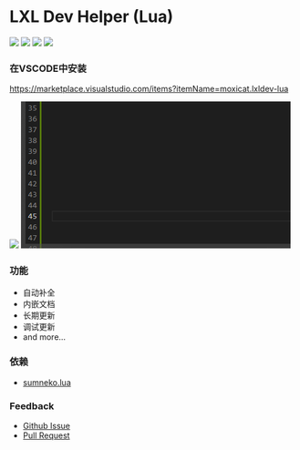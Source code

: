 # LXL Dev Helper (Lua)
![](https://img.shields.io/github/stars/moxicode/LXLDevHelper) ![](https://img.shields.io/github/forks/moxicode/LXLDevHelper) ![](https://img.shields.io/github/issues/moxicode/LXLDevHelper) ![](https://img.shields.io/github/license/moxicode/LXLDevHelper)

### 在VSCODE中安装
https://marketplace.visualstudio.com/items?itemName=moxicat.lxldev-lua

![](https://ftp.bmp.ovh/imgs/2021/07/6821a9c27e063329.gif)
![](example.gif)

### 功能
 - 自动补全
 - 内嵌文档
 - 长期更新
 - 调试更新
 - and more...

 ### 依赖
 - [sumneko.lua](https://marketplace.visualstudio.com/items?itemName=sumneko.lua)

 ### Feedback
  - [Github Issue](https://github.com/moxicode/LXLDevHelper/issues)
  - [Pull Request](https://github.com/moxicode/LXLDevHelper/pulls)